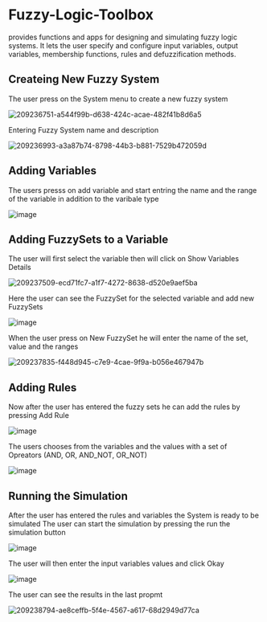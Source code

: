 # Fuzzy-Logic-Toolbox
provides functions and apps for designing and simulating fuzzy logic systems. 
It lets the user specify and configure input variables, 
output variables, membership functions, rules and defuzzification methods.
## Createing New Fuzzy System
The user press on the System menu to create a new fuzzy system

![209236751-a544f99b-d638-424c-acae-482f41b8d6a5](https://user-images.githubusercontent.com/60580509/236481917-d31fb6da-20a3-41ca-9ec8-5e25142dae44.png)

Entering Fuzzy System name and description

![209236993-a3a87b74-8798-44b3-b881-7529b472059d](https://user-images.githubusercontent.com/60580509/236482282-9ae2bd9a-9fce-4763-83a3-8aef52f9e9c0.png)



## Adding Variables 
The users presss on add variable and start entring the name and the range of the variable in addition to 
the varibale type 

![image](https://user-images.githubusercontent.com/60580509/209237288-c1e503c8-063b-43f1-8111-9045d6bb894d.png)

## Adding FuzzySets to a Variable
The user will first select the variable then will click on Show Variables Details

![209237509-ecd71fc7-a1f7-4272-8638-d520e9aef5ba](https://user-images.githubusercontent.com/60580509/236484354-6eb8ac98-26f7-425e-9ae2-753883ab8427.png)

Here the user can see the FuzzySet for the selected variable and add new FuzzySets

![image](https://user-images.githubusercontent.com/60580509/209236083-927e47e3-5d9b-48b5-b9b4-bfad4370d366.png)

When the user press on New FuzzySet he will enter the name of the set, value and the ranges

![209237835-f448d945-c7e9-4cae-9f9a-b056e467947b](https://user-images.githubusercontent.com/60580509/236484562-7e4c92f7-ac18-4801-848b-a4a039021834.png)

## Adding Rules
Now after the user has entered the fuzzy sets he can add the rules by pressing Add Rule

![image](https://user-images.githubusercontent.com/60580509/209238153-e0fd9d42-16f8-4b71-91ee-3408c84f68f6.png)

The users chooses from the variables and the values with a set of Opreators (AND, OR, AND_NOT, OR_NOT)

![image](https://user-images.githubusercontent.com/60580509/209238311-720c8eb7-b5fc-4819-bac6-8e646a2d71de.png)

## Running the Simulation
After the user has entered the rules and variables the System is ready to be simulated
The user can start the simulation by pressing the run the simulation button

![image](https://user-images.githubusercontent.com/60580509/209238679-9296100f-75e8-47e3-9a38-55ab7d03f5f9.png)

The user will then enter the input variables values and click Okay

![image](https://user-images.githubusercontent.com/60580509/209238735-77f5a62b-d4a0-4f51-9354-b183cd0fb5e9.png)

The user can see the results in the last propmt 

![209238794-ae8ceffb-5f4e-4567-a617-68d2949d77ca](https://user-images.githubusercontent.com/60580509/236484778-2943d306-6d6c-4bfa-93f7-a72ba7b55349.png)








